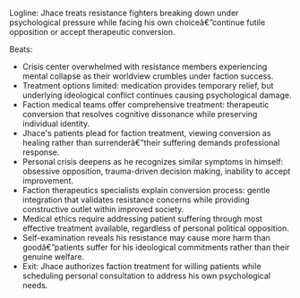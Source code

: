 ﻿---
series: 2
novella: 3
file: S2N3_CH11
type: chapter
pov: Jhace
setting: Medical crisis center - treatment choice
word_target_min: 1201
word_target_max: 2299
status: outline
---
Logline: Jhace treats resistance fighters breaking down under psychological pressure while facing his own choiceâ€”continue futile opposition or accept therapeutic conversion.

Beats:
- Crisis center overwhelmed with resistance members experiencing mental collapse as their worldview crumbles under faction success.
- Treatment options limited: medication provides temporary relief, but underlying ideological conflict continues causing psychological damage.
- Faction medical teams offer comprehensive treatment: therapeutic conversion that resolves cognitive dissonance while preserving individual identity.
- Jhace's patients plead for faction treatment, viewing conversion as healing rather than surrenderâ€”their suffering demands professional response.
- Personal crisis deepens as he recognizes similar symptoms in himself: obsessive opposition, trauma-driven decision making, inability to accept improvement.
- Faction therapeutics specialists explain conversion process: gentle integration that validates resistance concerns while providing constructive outlet within improved society.
- Medical ethics require addressing patient suffering through most effective treatment available, regardless of personal political opposition.
- Self-examination reveals his resistance may cause more harm than goodâ€”patients suffer for his ideological commitments rather than their genuine welfare.
- Exit: Jhace authorizes faction treatment for willing patients while scheduling personal consultation to address his own psychological needs.
